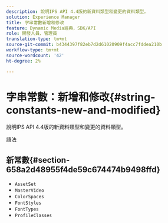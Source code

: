 ```yaml
---
description: 說明IPS API 4.4版的新資料類型和變更的資料類型。
solution: Experience Manager
title: 字串常數新增和修改
feature: Dynamic Media經典，SDK/API
role: 開發人員、管理員
translation-type: tm+mt
source-git-commit: b4344397f82eb7d2d61020909f4acc7fddea210b
workflow-type: tm+mt
source-wordcount: '42'
ht-degree: 2%

---
```


# 字串常數：新增和修改{#string-constants-new-and-modified}

說明IPS API 4.4版的新資料類型和變更的資料類型。

語法

## 新常數{#section-658a2d48955f4de59c674474b9498ffd}

* `AssetSet`
* `MasterVideo`
* `ColorSpaces`
* `FontStyles`
* `FontTypes`
* `ProfileClasses`

<!--
Note: Can't tell from original docs if these are new or changes. Calling 'em new by default.
-->
